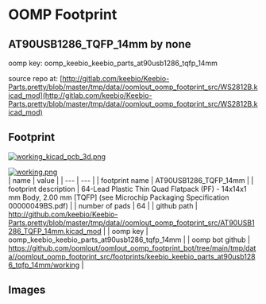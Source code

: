 # OOMP Footprint  
## AT90USB1286_TQFP_14mm  by none  
  
oomp key: oomp_keebio_keebio_parts_at90usb1286_tqfp_14mm  
  
source repo at: [http://gitlab.com/keebio/Keebio-Parts.pretty/blob/master/tmp/data//oomlout_oomp_footprint_src/WS2812B.kicad_mod](http://gitlab.com/keebio/Keebio-Parts.pretty/blob/master/tmp/data//oomlout_oomp_footprint_src/WS2812B.kicad_mod)  
## Footprint  
  
[![working_kicad_pcb_3d.png](working_kicad_pcb_3d_600.png)](working_kicad_pcb_3d.png)  
  
[![working.png](working_600.png)](working.png)  
| name | value | 
| --- | --- | 
| footprint name | AT90USB1286_TQFP_14mm | 
| footprint description | 64-Lead Plastic Thin Quad Flatpack (PF) - 14x14x1 mm Body, 2.00 mm [TQFP] (see Microchip Packaging Specification 00000049BS.pdf) | 
| number of pads | 64 | 
| github path | http://github.com/keebio/Keebio-Parts.pretty/blob/master/tmp/data//oomlout_oomp_footprint_src/AT90USB1286_TQFP_14mm.kicad_mod | 
| oomp key | oomp_keebio_keebio_parts_at90usb1286_tqfp_14mm | 
| oomp bot github | https://github.com/oomlout/oomlout_oomp_footprint_bot/tree/main/tmp/data//oomlout_oomp_footprint_src/footprints/keebio_keebio_parts_at90usb1286_tqfp_14mm/working | 
## Images  
